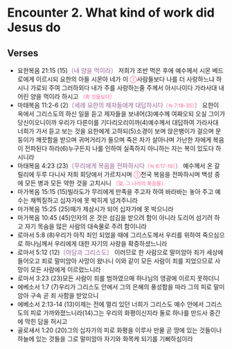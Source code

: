 #  Encounter 2. What kind of work did Jesus do

## Verses
- 요한복음 21:15 (15)<FONT COLOR="#996699">〔내 양을 먹이라〕</FONT> 저희가 조반 먹은 후에 예수께서 시몬 베드로에게 이르시되 요한의 아들 시몬아 네가 이 <SMALL><FONT COLOR="#FF6095">①</FONT></SMALL>사람들보다 나를 더 사랑하느냐 하시니 가로되 주여 그러하외다 내가 주를 사랑하는줄 주께서 아시나이다 가라사대 내 어린 양을 먹이라 하시고 <SMALL><FONT COLOR="#FF6095">〔혹 것들보다〕</FONT></SMALL>
- 마태복음 11:2-6 (2)<FONT COLOR="#996699">〔세례 요한의 제자들에게 대답하시다<SMALL><FONT COLOR="#FF6095">〔눅 7:18-35〕</FONT></SMALL>〕</FONT> 요한이 옥에서 그리스도의 하신 일을 듣고 제자들을 보내어(3)예수께 여짜오되 오실 그이가 당신이오니이까 우리가 다른이를 기다리오리이까(4)예수께서 대답하여 가라사대 너희가 가서 듣고 보는 것을 요한에게 고하되(5)소경이 보며 앉은뱅이가 걸으며 문둥이가 깨끗함을 받으며 귀머거리가 들으며 죽은 자가 살아나며 가난한 자에게 복음이 전파된다 하라(6)누구든지 나를 인하여 실족하지 아니하는 자는 복이 있도다 하시니라
- 마태복음 4:23 (23)<FONT COLOR="#996699">〔무리에게 복음을 전파하시다<SMALL><FONT COLOR="#FF6095">〔눅 6:17-19〕</FONT></SMALL>〕</FONT> 예수께서 온 갈릴리에 두루 다니사 저희 회당에서 가르치시며 <SMALL><FONT COLOR="#FF6095">①</FONT></SMALL>천국 복음을 전파하시며 백성 중에 모든 병과 모든 약한 것을 고치시니 <SMALL><FONT COLOR="#FF6095">〔헬, 그 나라의 복음을〕</FONT></SMALL>
- 마가복음 15:15 (15)빌라도가 무리에게 만족을 주고자 하여 바라바는 놓아 주고 예수는 채찍질하고 십자가에 못 박히게 넘겨주니라
- 마가복음 15:25 (25)때가 제삼시가 되어 십자가에 못 박으니라
- 마가복음 10:45 (45)인자의 온 것은 섬김을 받으려 함이 아니라 도리어 섬기려 하고 자기 목숨을 많은 사람의 대속물로 주려 함이니라
- 로마서 5:8 (8)우리가 아직 죄인 되었을 때에 그리스도께서 우리를 위하여 죽으심으로 하나님께서 우리에게 대한 자기의 사랑을 확증하셨느니라
- 로마서 5:12 (12)<FONT COLOR="#996699">〔아담과 그리스도〕</FONT> 이러므로 한 사람으로 말미암아 죄가 세상에 들어오고 죄로 말미암아 사망이 왔나니 이와 같이 모든 사람이 죄를 지었으므로 사망이 모든 사람에게 이르렀느니라
- 로마서 3:23 (23)모든 사람이 죄를 범하였으매 하나님의 영광에 이르지 못하더니
- 에베소서 1:7 (7)우리가 그리스도 안에서 그의 은혜의 풍성함을 따라 그의 피로 말미암아 구속 곧 죄 사함을 받았으니
- 에베소서 2:13-14 (13)이제는 전에 멀리 있던 너희가 그리스도 예수 안에서 그리스도의 피로 가까와졌느니라(14)그는 우리의 화평이신지라 둘로 하나를 만드사 중간에 막힌 담을 허시고
- 골로새서 1:20 (20)그의 십자가의 피로 화평을 이루사 만물 곧 땅에 있는 것들이나 하늘에 있는 것들을 그로 말미암아 자기와 화목케 되기를 기뻐하심이라
